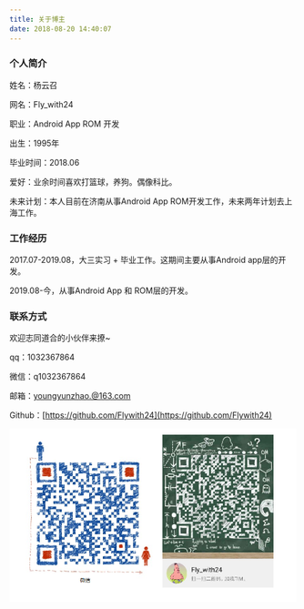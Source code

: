 ```yaml
---
title: 关于博主
date: 2018-08-20 14:40:07
---
```


### 个人简介

姓名：杨云召

网名：Fly_with24

职业：Android App ROM 开发

出生：1995年

毕业时间：2018.06

爱好：业余时间喜欢打篮球，养狗。偶像科比。

未来计划：本人目前在济南从事Android App ROM开发工作，未来两年计划去上海工作。

### 工作经历

2017.07-2019.08，大三实习 + 毕业工作。这期间主要从事Android app层的开发。

2019.08-今，从事Android App 和 ROM层的开发。

### 联系方式

欢迎志同道合的小伙伴来撩~

qq：1032367864

微信：q1032367864

邮箱：youngyunzhao.@163.com

Github：[https://github.com/Flywith24](https://github.com/Flywith24)

![联系方式](index/im.png)

